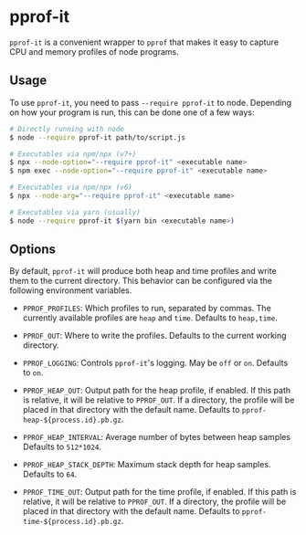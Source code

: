 # pprof-it

`pprof-it` is a convenient wrapper to `pprof` that makes it easy to capture
CPU and memory profiles of node programs.

## Usage

To use `pprof-it`, you need to pass `--require pprof-it` to node.
Depending on how your program is run, this can be done one of a few ways:

```sh
# Directly running with node
$ node --require pprof-it path/to/script.js

# Executables via npm/npx (v7+)
$ npx --node-option="--require pprof-it" <executable name>
$ npm exec --node-option="--require pprof-it" <executable name>

# Executables via npm/npx (v6)
$ npx --node-arg="--require pprof-it" <executable name>

# Executables via yarn (usually)
$ node --require pprof-it $(yarn bin <executable name>)
```

## Options

By default, `pprof-it` will produce both heap and time profiles and
write them to the current directory. This behavior can be configured
via the following environment variables.

-   `PPROF_PROFILES`: Which profiles to run, separated by commas. The
    currently available profiles are `heap` and `time`. Defaults to `heap,time`.

-   `PPROF_OUT`: Where to write the profiles. Defaults to the
    current working directory.

-   `PPROF_LOGGING`: Controls `pprof-it`'s logging. May be `off` or `on`.
    Defaults to `on`.

-   `PPROF_HEAP_OUT`: Output path for the heap profile, if enabled. If
    this path is relative, it will be relative to `PPROF_OUT`. If a directory,
    the profile will be placed in that directory with the default name.
    Defaults to `pprof-heap-${process.id}.pb.gz`.

-   `PPROF_HEAP_INTERVAL`: Average number of bytes between heap samples
    Defaults to `512*1024`.

-   `PPROF_HEAP_STACK_DEPTH`: Maximum stack depth for heap samples.
    Defaults to `64`.

-   `PPROF_TIME_OUT`: Output path for the time profile, if enabled. If
    this path is relative, it will be relative to `PPROF_OUT`. If a directory,
    the profile will be placed in that directory with the default name.
    Defaults to `pprof-time-${process.id}.pb.gz`.
